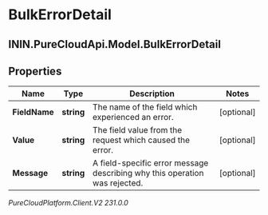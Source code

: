 # BulkErrorDetail

## ININ.PureCloudApi.Model.BulkErrorDetail

## Properties

|Name | Type | Description | Notes|
|------------ | ------------- | ------------- | -------------|
| **FieldName** | **string** | The name of the field which experienced an error. | [optional] |
| **Value** | **string** | The field value from the request which caused the error. | [optional] |
| **Message** | **string** | A field-specific error message describing why this operation was rejected. | [optional] |



_PureCloudPlatform.Client.V2 231.0.0_
